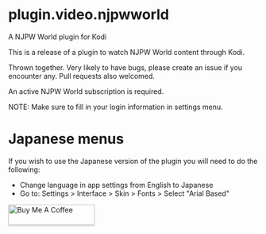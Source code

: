 # plugin.video.njpwworld
A NJPW World plugin for Kodi

This is a release of a plugin to watch NJPW World content through Kodi. 

Thrown together. Very likely to have bugs, please create an issue if you encounter any. Pull requests also welcomed.

An active NJPW World subscription is required.  

NOTE: Make sure to fill in your login information in settings menu.

# Japanese menus
If you wish to use the Japanese version of the plugin you will need to do the following:
* Change language in app settings from English to Japanese
* Go to: Settings > Interface > Skin > Fonts > Select "Arial Based"


<a href="https://www.buymeacoffee.com/jgilf" target="_blank"><img src="https://www.buymeacoffee.com/assets/img/custom_images/orange_img.png" alt="Buy Me A Coffee" style="height: 41px !important;width: 174px !important;box-shadow: 0px 3px 2px 0px rgba(190, 190, 190, 0.5) !important;-webkit-box-shadow: 0px 3px 2px 0px rgba(190, 190, 190, 0.5) !important;" ></a>
